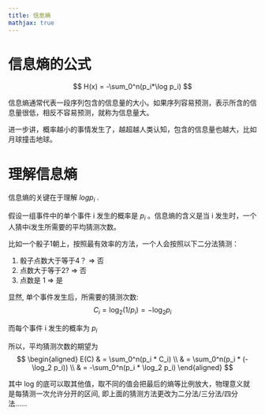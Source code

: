 ```yaml
---
title: 信息熵
mathjax: true
---
```


# 信息熵的公式 

$$
H(x) = -\sum_0^n(p_i*\log p_i)
$$

<!-- more -->

信息熵通常代表一段序列包含的信息量的大小。如果序列容易预测，表示所含的信息量很低，相反不容易预测，就称为信息量大。

进一步讲，概率越小的事情发生了，越超越人类认知，包含的信息量也越大，比如月球撞击地球。

# 理解信息熵


信息熵的关键在于理解 $log p_i$ .

假设一组事件中的单个事件 i 发生的概率是 $p_i$ 。信息熵的含义是当 i 发生时，一个人猜中i发生所需要的平均猜测次数。

比如一个骰子1朝上，按照最有效率的方法，一个人会按照以下二分法猜测：
1. 骰子点数大于等于4？ => 否
2. 点数大于等于2? => 否
3. 点数是 1 => 是

显然, 单个事件发生后，所需要的猜测次数:
$$
C_i = \log_2 (1/p_i) = -\log_2 p_i
$$

而每个事件 i 发生的概率为 $p_i$

所以，平均猜测次数的期望为 
$$
\begin{aligned}
E(C) & = \sum_0^n(p_i * C_i) \\
    & = \sum_0^n(p_i * (-\log_2 p_i)) \\
    & = -\sum_0^n(p_i * \log_2 p_i)
\end{aligned}
$$

其中 log 的底可以取其他值，取不同的值会把最后的熵等比例放大，物理意义就是每猜测一次允许分开的区间, 
即上面的猜测方法更改为二分法/三分法/四分法……
